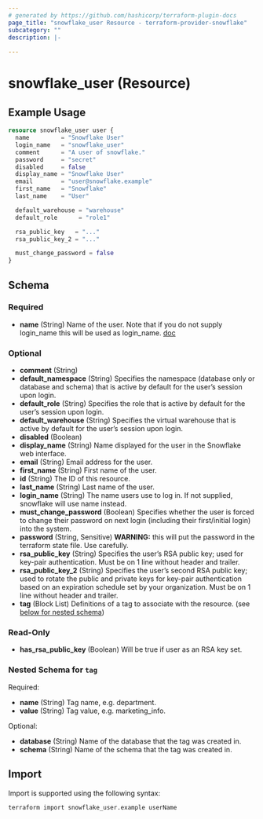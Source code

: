 ```yaml
---
# generated by https://github.com/hashicorp/terraform-plugin-docs
page_title: "snowflake_user Resource - terraform-provider-snowflake"
subcategory: ""
description: |-
  
---
```


# snowflake_user (Resource)



## Example Usage

```terraform
resource snowflake_user user {
  name         = "Snowflake User"
  login_name   = "snowflake_user"
  comment      = "A user of snowflake."
  password     = "secret"
  disabled     = false
  display_name = "Snowflake User"
  email        = "user@snowflake.example"
  first_name   = "Snowflake"
  last_name    = "User"

  default_warehouse = "warehouse"
  default_role      = "role1"

  rsa_public_key   = "..."
  rsa_public_key_2 = "..."

  must_change_password = false
}
```

<!-- schema generated by tfplugindocs -->
## Schema

### Required

- **name** (String) Name of the user. Note that if you do not supply login_name this will be used as login_name. [doc](https://docs.snowflake.net/manuals/sql-reference/sql/create-user.html#required-parameters)

### Optional

- **comment** (String)
- **default_namespace** (String) Specifies the namespace (database only or database and schema) that is active by default for the user’s session upon login.
- **default_role** (String) Specifies the role that is active by default for the user’s session upon login.
- **default_warehouse** (String) Specifies the virtual warehouse that is active by default for the user’s session upon login.
- **disabled** (Boolean)
- **display_name** (String) Name displayed for the user in the Snowflake web interface.
- **email** (String) Email address for the user.
- **first_name** (String) First name of the user.
- **id** (String) The ID of this resource.
- **last_name** (String) Last name of the user.
- **login_name** (String) The name users use to log in. If not supplied, snowflake will use name instead.
- **must_change_password** (Boolean) Specifies whether the user is forced to change their password on next login (including their first/initial login) into the system.
- **password** (String, Sensitive) **WARNING:** this will put the password in the terraform state file. Use carefully.
- **rsa_public_key** (String) Specifies the user’s RSA public key; used for key-pair authentication. Must be on 1 line without header and trailer.
- **rsa_public_key_2** (String) Specifies the user’s second RSA public key; used to rotate the public and private keys for key-pair authentication based on an expiration schedule set by your organization. Must be on 1 line without header and trailer.
- **tag** (Block List) Definitions of a tag to associate with the resource. (see [below for nested schema](#nestedblock--tag))

### Read-Only

- **has_rsa_public_key** (Boolean) Will be true if user as an RSA key set.

<a id="nestedblock--tag"></a>
### Nested Schema for `tag`

Required:

- **name** (String) Tag name, e.g. department.
- **value** (String) Tag value, e.g. marketing_info.

Optional:

- **database** (String) Name of the database that the tag was created in.
- **schema** (String) Name of the schema that the tag was created in.

## Import

Import is supported using the following syntax:

```shell
terraform import snowflake_user.example userName
```
